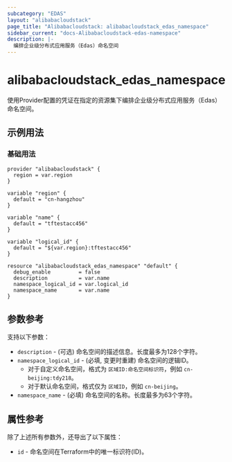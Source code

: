 ```yaml
---
subcategory: "EDAS"
layout: "alibabacloudstack"
page_title: "Alibabacloudstack: alibabacloudstack_edas_namespace"
sidebar_current: "docs-Alibabacloudstack-edas-namespace"
description: |- 
  编排企业级分布式应用服务（Edas）命名空间
---
```


# alibabacloudstack_edas_namespace

使用Provider配置的凭证在指定的资源集下编排企业级分布式应用服务（Edas）命名空间。

## 示例用法

### 基础用法

```hcl
provider "alibabacloudstack" {
  region = var.region
}

variable "region" {
  default = "cn-hangzhou"
}

variable "name" {
  default = "tftestacc456"
}

variable "logical_id" {
  default = "${var.region}:tftestacc456"
}

resource "alibabacloudstack_edas_namespace" "default" {
  debug_enable         = false
  description          = var.name
  namespace_logical_id = var.logical_id
  namespace_name       = var.name
}
```

## 参数参考

支持以下参数：

* `description` - (可选) 命名空间的描述信息。长度最多为128个字符。
* `namespace_logical_id` - (必填, 变更时重建) 命名空间的逻辑ID。  
  - 对于自定义命名空间，格式为 `区域ID:命名空间标识符`，例如 `cn-beijing:tdy218`。
  - 对于默认命名空间，格式仅为 `区域ID`，例如 `cn-beijing`。
* `namespace_name` - (必填) 命名空间的名称。长度最多为63个字符。

## 属性参考

除了上述所有参数外，还导出了以下属性：

* `id` - 命名空间在Terraform中的唯一标识符(ID)。